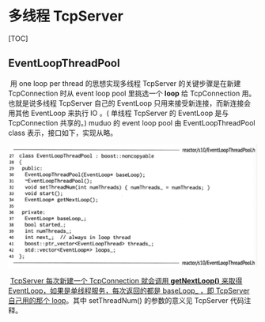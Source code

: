 # 多线程 TcpServer

[TOC]

## EventLoopThreadPool

​			用 one  loop  per  thread 的思想实现多线程 TcpServer 的关键步骤是在新建 TcpConnection 时从 event  loop  pool 里挑选一个 **loop** 给 TcpConnection 用。也就是说多线程 TcpServer 自己的 EventLoop 只用来接受新连接，而新连接会用其他 EventLoop 来执行 IO 。( 单线程 TcpServer 的 EventLoop 是与 TcpConnection 共享的。) muduo 的 event loop pool 由 EventLoopThreadPool class 表示，接口如下，实现从略。

![06eventloopthreadloop接口](./markdownimage/06eventloopthreadloop接口.png)

​			<u>TcpServer 每次新建一个 TcpConnection 就会调用 **getNextLoop()** 来取得 EventLoop，如果是单线程服务，每次返回的都是 baseLoop_ ，即 TcpServer 自己用的那个 loop</u>。其中 setThreadNum() 的参数的意义见 TcpServer 代码注释。




























